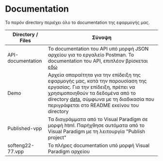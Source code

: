 # Documentation

Το παρόν directory περιέχει όλο το documentation της εφαρμογής μας.

| Directory / Files | Σύνοψη |
| --- | --- |
| API-documentation | Το documentation του API υπό μορφή JSON αρχείου για το εργαλείο Postman. To documentation του API, επιπλέον βρίσκεται [εδώ](https://documenter.getpostman.com/view/23942102/2s935mtRK8) |
| Demo | Αρχεία απαραίτητα για την επίδειξη της εφαρμογής μας, κατά την παρουσίαση της εργασίας. Για την επίδειξη, πρέπει να χρησιμοποιηθούν τα δεδομένα από το directory [data](https://github.com/ntua/SoftEng22-77/tree/main/data), σύμφωνα με τη διαδικασία που περιγράφεται στο README εκείνου του directory |
| Published-vpp | Τα διαγράμματα από το Visual Paradigm σε μορφή html. Παρήχθησε αυτόματα από το Visual Paradigm με τη λειτουργία "Publish project" |
| softeng22-77.vpp | Το πλήρες documentation υπό μορφή Visual Paradigm αρχείου